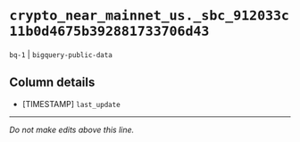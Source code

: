 # `crypto_near_mainnet_us._sbc_912033c11b0d4675b392881733706d43`
`bq-1` | `bigquery-public-data`

## Column details
* [TIMESTAMP] `last_update`

-------------------------------------------------------------------------------
*Do not make edits above this line.*
